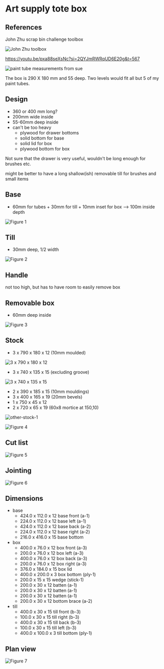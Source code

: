 
# Art supply tote box

## References

John Zhu scrap bin challenge toolbox

![John Zhu toolbox](images/art_tote/john-zhu-toolbox.jpg)

https://youtu.be/pxa88seXsNc?si=2QYJmRWRqUD6E20g&t=567


![paint tube measurements from sue](images/art_tote/paint-tube-measurements-from-sue.jpg)

The box is 290 X 180 mm and 55 deep. Two levels would fit all but 5 of my paint tubes.

          

## Design
- 360 or 400 mm long?
- 200mm wide inside
- 55-60mm deep inside
- can't be too heavy
  - plywood for drawer bottoms
  - solid bottom for base
  - solid lid for box
  - plywood bottom for box

Not sure that the drawer is very useful, wouldn't be long enough for brushes etc.

might be better to have a long shallow(ish) removable till for brushes and small items

          
## Base
- 60mm for tubes + 30mm for till + 10mm inset for box --> 100m inside depth

![Figure 1](art_tote/fig-1.svg)

## Till
- 30mm deep, 1/2 width

![Figure 2](art_tote/fig-2.svg)

## Handle
not too high, but has to have room to easily remove box
## Removable box
- 60mm deep inside

![Figure 3](art_tote/fig-3.svg)

## Stock

- 3 x 790 x 180 x 12 (10mm moulded)

![3 x 790 x 180 x 12](images/art_tote/3x790x180x12.jpg)

- 3 x 740 x 135 x 15 (excluding groove)

![3 x 740 x 135 x 15](images/art_tote/3x740x135x15.jpg)

- 2 x 390 x 185 x 15 (10mm mouldings)
- 3 x 400 x 165 x 19 (20mm bevels)
- 1 x 750 x 45 x 12
- 2 x 720 x 65 x 19 (60x8 mortice at 150,10)

![other-stock-1](images/art_tote/other-stock-1.jpg)

          

![Figure 4](art_tote/fig-4.svg)

## Cut list

![Figure 5](art_tote/fig-5.svg)

## Jointing

![Figure 6](art_tote/fig-6.svg)

## Dimensions
- base
  - 424.0 x 112.0 x 12 base front (a-1)
  - 224.0 x 112.0 x 12 base left (a-1)
  - 424.0 x 112.0 x 12 base back (a-2)
  - 224.0 x 112.0 x 12 base right (a-2)
  - 216.0 x 416.0 x 15 base bottom
- box
  - 400.0 x 76.0 x 12 box front (a-3)
  - 200.0 x 76.0 x 12 box left (a-3)
  - 400.0 x 76.0 x 12 box back (a-3)
  - 200.0 x 76.0 x 12 box right (a-3)
  - 376.0 x 184.0 x 15 box lid
  - 400.0 x 200.0 x 3 box bottom (ply-1)
  - 200.0 x 15 x 15 wedge (stick-1)
  - 200.0 x 30 x 12 batten (a-1)
  - 200.0 x 30 x 12 batten (a-1)
  - 200.0 x 30 x 12 batten (a-1)
  - 200.0 x 30 x 12 bottom brace (a-2)
- till
  - 400.0 x 30 x 15 till front (b-3)
  - 100.0 x 30 x 15 till right (b-3)
  - 400.0 x 30 x 15 till back (b-3)
  - 100.0 x 30 x 15 till left (b-3)
  - 400.0 x 100.0 x 3 till bottom (ply-1)
## Plan view

![Figure 7](art_tote/fig-7.svg)

